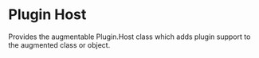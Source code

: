 Plugin Host
===========

Provides the augmentable Plugin.Host class which adds plugin support
to the augmented class or object.
